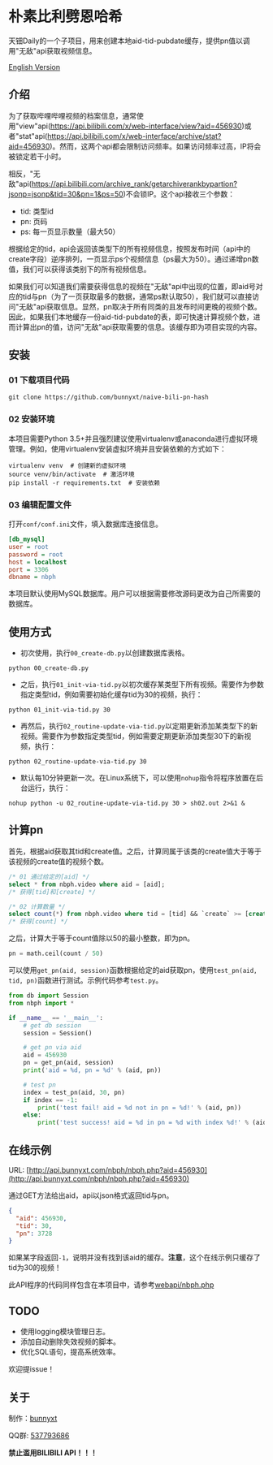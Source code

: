 # 朴素比利劈恩哈希

天钿Daily的一个子项目，用来创建本地aid-tid-pubdate缓存，提供pn值以调用"无敌"api获取视频信息。

[English Version](README.md)

## 介绍

为了获取哔哩哔哩视频的档案信息，通常使用"view"api(https://api.bilibili.com/x/web-interface/view?aid=456930)或者"stat"api(https://api.bilibili.com/x/web-interface/archive/stat?aid=456930)。然而，这两个api都会限制访问频率。如果访问频率过高，IP将会被锁定若干小时。

相反，"无敌"api(https://api.bilibili.com/archive_rank/getarchiverankbypartion?jsonp=jsonp&tid=30&pn=1&ps=50)不会锁IP。这个api接收三个参数：

- tid: 类型id
- pn: 页码
- ps: 每一页显示数量（最大50）

根据给定的tid，api会返回该类型下的所有视频信息，按照发布时间（api中的create字段）逆序排列，一页显示ps个视频信息（ps最大为50）。通过递增pn数值，我们可以获得该类别下的所有视频信息。

如果我们可以知道我们需要获得信息的视频在"无敌"api中出现的位置，即aid号对应的tid与pn（为了一页获取最多的数据，通常ps默认取50），我们就可以直接访问"无敌"api获取信息。显然，pn取决于所有同类的且发布时间更晚的视频个数。因此，如果我们本地缓存一份aid-tid-pubdate的表，即可快速计算视频个数，进而计算出pn的值，访问"无敌"api获取需要的信息。该缓存即为项目实现的内容。

## 安装

### 01 下载项目代码

```
git clone https://github.com/bunnyxt/naive-bili-pn-hash
```

### 02 安装环境

本项目需要Python 3.5+并且强烈建议使用virtualenv或anaconda进行虚拟环境管理。例如，使用virtualenv安装虚拟环境并且安装依赖的方式如下：

```shell
virtualenv venv  # 创建新的虚拟环境
source venv/bin/activate  # 激活环境
pip install -r requirements.txt  # 安装依赖
```

###  03 编辑配置文件

打开`conf/conf.ini`文件，填入数据库连接信息。

```ini
[db_mysql]
user = root
password = root
host = localhost
port = 3306
dbname = nbph
```

本项目默认使用MySQL数据库。用户可以根据需要修改源码更改为自己所需要的数据库。

## 使用方式

- 初次使用，执行`00_create-db.py`以创建数据库表格。

```shell
python 00_create-db.py
```

- 之后，执行`01_init-via-tid.py`以初次缓存某类型下所有视频。需要作为参数指定类型tid，例如需要初始化缓存tid为30的视频，执行：

```shell
python 01_init-via-tid.py 30
```

- 再然后，执行`02_routine-update-via-tid.py`以定期更新添加某类型下的新视频。需要作为参数指定类型tid，例如需要定期更新添加类型30下的新视频，执行：

```shell
python 02_routine-update-via-tid.py 30
```

- 默认每10分钟更新一次。在Linux系统下，可以使用`nohup`指令将程序放置在后台运行，执行：

```shell
nohup python -u 02_routine-update-via-tid.py 30 > sh02.out 2>&1 &
```

## 计算pn

首先，根据aid获取其tid和create值。之后，计算同属于该类的create值大于等于该视频的create值的视频个数。

```SQL
/* 01 通过给定的[aid] */
select * from nbph.video where aid = [aid];
/* 获得[tid]和[create] */

/* 02 计算数量 */
select count(*) from nbph.video where tid = [tid] && `create` >= [create];
/* 获得[count] */
```

之后，计算大于等于count值除以50的最小整数，即为pn。

```python
pn = math.ceil(count / 50)
```

可以使用`get_pn(aid, session)`函数根据给定的aid获取pn，使用`test_pn(aid, tid, pn)`函数进行测试。示例代码参考`test.py`。

```python
from db import Session
from nbph import *

if __name__ == '__main__':
    # get db session
    session = Session()

    # get pn via aid
    aid = 456930
    pn = get_pn(aid, session)
    print('aid = %d, pn = %d' % (aid, pn))

    # test pn
    index = test_pn(aid, 30, pn)
    if index == -1:
        print('test fail! aid = %d not in pn = %d!' % (aid, pn))
    else:
        print('test success! aid = %d in pn = %d with index %d!' % (aid, pn, index))
```

## 在线示例

URL: [http://api.bunnyxt.com/nbph/nbph.php?aid=456930](http://api.bunnyxt.com/nbph/nbph.php?aid=456930)

通过GET方法给出aid，api以json格式返回tid与pn。

```json
{
  "aid": 456930,
  "tid": 30,
  "pn": 3728
}
```

如果某字段返回`-1`，说明并没有找到该aid的缓存。**注意**，这个在线示例只缓存了tid为30的视频！

此API程序的代码同样包含在本项目中，请参考[webapi/nbph.php](webapi/nbph.php)

## TODO

- 使用logging模块管理日志。
- 添加自动删除失效视频的脚本。
- 优化SQL语句，提高系统效率。

欢迎提issue！

## 关于

制作：[bunnyxt](https://www.bunnyxt.com)

QQ群: [537793686](https://jq.qq.com/?_wv=1027&k=588s7nw)

**禁止滥用BILIBILI API！！！**
